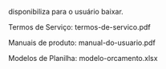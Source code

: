 disponibiliza para o usuário baixar.

Termos de Serviço: termos-de-servico.pdf

Manuais de produto: manual-do-usuario.pdf

Modelos de Planilha: modelo-orcamento.xlsx
